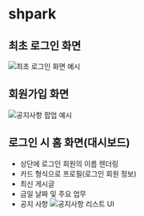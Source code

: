 # shpark

## 최초 로그인 화면

![최초 로그인 화면 예시](https://github.com/user-attachments/assets/09e3a76d-31aa-48cc-811c-084af5eaa2c3)

## 회원가입 화면

![공지사항 팝업 예시](https://github.com/user-attachments/assets/bb1448c3-b976-4fb9-8518-76986b44afc9)

## 로그인 시 홈 화면(대시보드)
- 상단에 로그인 회원의 이름 렌더링 
- 카드 형식으로 프로필(로그인 회원 정보)
- 최신 게시글
- 금일 날짜 및 주요 업무
- 공지 사항 
![공지사항 리스트 UI](https://github.com/user-attachments/assets/68b20b52-c134-4d10-a65c-5d446596241e)
